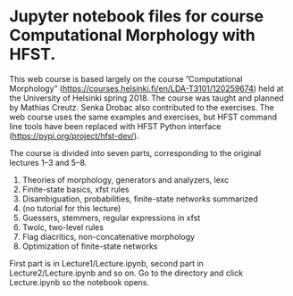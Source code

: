 # Jupyter notebook files for course Computational Morphology with HFST.

This web course is based largely on the course ”Computational Morphology” (https://courses.helsinki.fi/en/LDA-T3101/120259674) held at the University of Helsinki spring 2018.
The course was taught and planned by Mathias Creutz. Senka Drobac also contributed to the exercises.
The web course uses the same examples and exercises, but HFST command line tools have been replaced with HFST Python interface (https://pypi.org/project/hfst-dev/).

The course is divided into seven parts, corresponding to the original lectures 1–3 and 5–8.

1. Theories of morphology, generators and analyzers, lexc
2. Finite-state basics, xfst rules
3. Disambiguation, probabilities, finite-state networks summarized
4. (no tutorial for this lecture)
5. Guessers, stemmers, regular expressions in xfst
6. Twolc, two-level rules
7. Flag diacritics, non-concatenative morphology
8. Optimization of finite-state networks

First part is in Lecture1/Lecture.ipynb, second part in Lecture2/Lecture.ipynb and so on.
Go to the directory and click Lecture.ipynb so the notebook opens.
